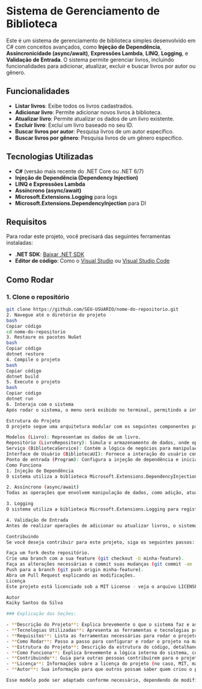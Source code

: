# Sistema de Gerenciamento de Biblioteca

Este é um sistema de gerenciamento de biblioteca simples desenvolvido em C# com conceitos avançados, como **Injeção de Dependência**, **Assincronicidade (async/await)**, **Expressões Lambda**, **LINQ**, **Logging**, e **Validação de Entrada**. O sistema permite gerenciar livros, incluindo funcionalidades para adicionar, atualizar, excluir e buscar livros por autor ou gênero.

## Funcionalidades

- **Listar livros**: Exibe todos os livros cadastrados.
- **Adicionar livro**: Permite adicionar novos livros à biblioteca.
- **Atualizar livro**: Permite atualizar os dados de um livro existente.
- **Excluir livro**: Exclui um livro baseado no seu ID.
- **Buscar livros por autor**: Pesquisa livros de um autor específico.
- **Buscar livros por gênero**: Pesquisa livros de um gênero específico.

## Tecnologias Utilizadas

- **C#** (versão mais recente do .NET Core ou .NET 6/7)
- **Injeção de Dependência (Dependency Injection)**
- **LINQ e Expressões Lambda**
- **Assíncrono (async/await)**
- **Microsoft.Extensions.Logging** para logs
- **Microsoft.Extensions.DependencyInjection** para DI

## Requisitos

Para rodar este projeto, você precisará das seguintes ferramentas instaladas:

- **.NET SDK**: [Baixar .NET SDK](https://dotnet.microsoft.com/download/dotnet)
- **Editor de código**: Como o [Visual Studio](https://visualstudio.microsoft.com/) ou [Visual Studio Code](https://code.visualstudio.com/)

## Como Rodar

### 1. Clone o repositório

```bash
git clone https://github.com/SEU-USUARIO/nome-do-repositorio.git
2. Navegue até o diretório do projeto
bash
Copiar código
cd nome-do-repositorio
3. Restaure os pacotes NuGet
bash
Copiar código
dotnet restore
4. Compile o projeto
bash
Copiar código
dotnet build
5. Execute o projeto
bash
Copiar código
dotnet run
6. Interaja com o sistema
Após rodar o sistema, o menu será exibido no terminal, permitindo a interação com o sistema de biblioteca.

Estrutura do Projeto
O projeto segue uma arquitetura modular com os seguintes componentes principais:

Modelos (Livro): Representam os dados de um livro.
Repositório (LivroRepository): Simula o armazenamento de dados, onde operações como adicionar, atualizar, excluir e buscar livros são realizadas.
Serviço (BibliotecaService): Contém a lógica de negócios para manipulação dos livros.
Interface de Usuário (BibliotecaUI): Fornece a interação do usuário com o sistema através do console.
Ponto de entrada (Program): Configura a injeção de dependência e inicializa o aplicativo.
Como Funciona
1. Injeção de Dependência
O sistema utiliza a biblioteca Microsoft.Extensions.DependencyInjection para configurar e injetar as dependências necessárias. Isso torna o código mais modular, testável e fácil de manter.

2. Assíncrono (async/await)
Todas as operações que envolvem manipulação de dados, como adição, atualização, exclusão e busca de livros, são realizadas de maneira assíncrona, utilizando as palavras-chave async e await.

3. Logging
O sistema utiliza a biblioteca Microsoft.Extensions.Logging para registrar informações importantes sobre as operações realizadas, como adição e exclusão de livros, permitindo a rastreabilidade e auditoria do sistema.

4. Validação de Entrada
Antes de realizar operações de adicionar ou atualizar livros, o sistema valida as entradas do usuário, garantindo que os dados sejam consistentes e válidos.

Contribuindo
Se você deseja contribuir para este projeto, siga os seguintes passos:

Faça um fork deste repositório.
Crie uma branch com a sua feature (git checkout -b minha-feature).
Faça as alterações necessárias e commit suas mudanças (git commit -am 'Adiciona nova funcionalidade').
Push para a branch (git push origin minha-feature).
Abra um Pull Request explicando as modificações.
Licença
Este projeto está licenciado sob a MIT License - veja o arquivo LICENSE para mais detalhes.

Autor
Kaiky Santos da Silva

### Explicação das Seções:

- **Descrição do Projeto**: Explica brevemente o que o sistema faz e as funcionalidades principais.
- **Tecnologias Utilizadas**: Apresenta as ferramentas e tecnologias principais usadas no desenvolvimento do sistema.
- **Requisitos**: Lista as ferramentas necessárias para rodar o projeto.
- **Como Rodar**: Passo a passo para configurar e rodar o projeto na máquina local.
- **Estrutura do Projeto**: Descrição da estrutura do código, detalhando os principais componentes do sistema.
- **Como Funciona**: Explica brevemente a lógica interna do sistema, como injeção de dependência, assincronicidade, logging, etc.
- **Contribuindo**: Guia para outras pessoas contribuírem para o projeto.
- **Licença**: Informações sobre a licença do projeto (no caso, MIT, mas você pode mudar conforme necessário).
- **Autor**: Sua informação para que outros possam saber quem criou o projeto e como contatá-lo.

Esse modelo pode ser adaptado conforme necessário, dependendo de modificações que você venha a fazer no código ou outros aspectos do projeto.


